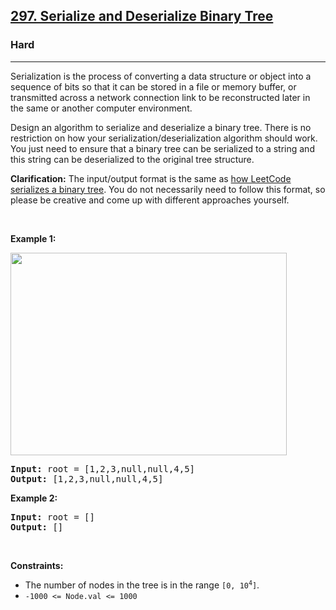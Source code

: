 <h2><a href="https://leetcode.com/problems/serialize-and-deserialize-binary-tree/">297. Serialize and Deserialize Binary Tree</a></h2><h3>Hard</h3><hr><div style="user-select: auto;"><p style="user-select: auto;">Serialization is the process of converting a data structure or object into a sequence of bits so that it can be stored in a file or memory buffer, or transmitted across a network connection link to be reconstructed later in the same or another computer environment.</p>

<p style="user-select: auto;">Design an algorithm to serialize and deserialize a binary tree. There is no restriction on how your serialization/deserialization algorithm should work. You just need to ensure that a binary tree can be serialized to a string and this string can be deserialized to the original tree structure.</p>

<p style="user-select: auto;"><strong style="user-select: auto;">Clarification:</strong> The input/output format is the same as <a href="/faq/#binary-tree" target="_blank" style="user-select: auto;">how LeetCode serializes a binary tree</a>. You do not necessarily need to follow this format, so please be creative and come up with different approaches yourself.</p>

<p style="user-select: auto;">&nbsp;</p>
<p style="user-select: auto;"><strong style="user-select: auto;">Example 1:</strong></p>
<img alt="" src="https://assets.leetcode.com/uploads/2020/09/15/serdeser.jpg" style="width: 442px; height: 324px; user-select: auto;">
<pre style="user-select: auto;"><strong style="user-select: auto;">Input:</strong> root = [1,2,3,null,null,4,5]
<strong style="user-select: auto;">Output:</strong> [1,2,3,null,null,4,5]
</pre>

<p style="user-select: auto;"><strong style="user-select: auto;">Example 2:</strong></p>

<pre style="user-select: auto;"><strong style="user-select: auto;">Input:</strong> root = []
<strong style="user-select: auto;">Output:</strong> []
</pre>

<p style="user-select: auto;">&nbsp;</p>
<p style="user-select: auto;"><strong style="user-select: auto;">Constraints:</strong></p>

<ul style="user-select: auto;">
	<li style="user-select: auto;">The number of nodes in the tree is in the range <code style="user-select: auto;">[0, 10<sup style="user-select: auto;">4</sup>]</code>.</li>
	<li style="user-select: auto;"><code style="user-select: auto;">-1000 &lt;= Node.val &lt;= 1000</code></li>
</ul>
</div>